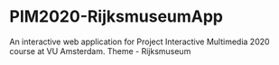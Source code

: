 # PIM2020-RijksmuseumApp
An interactive web application for Project Interactive Multimedia 2020 course at VU Amsterdam. Theme - Rijksmuseum
